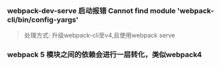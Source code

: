 ### webpack-dev-serve 启动报错 Cannot find module 'webpack-cli/bin/config-yargs'
> 处理方式: 升级webpack-cli至v4,且使用webpack serve

### webpack 5 模块之间的依赖会进行一层转化，类似webpack4
